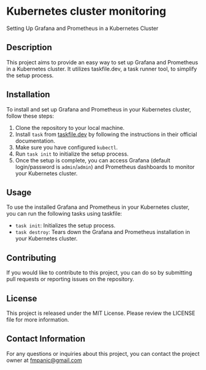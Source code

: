 # Kubernetes cluster monitoring

Setting Up Grafana and Prometheus in a Kubernetes Cluster

## Description

This project aims to provide an easy way to set up Grafana and Prometheus in a Kubernetes cluster. It utilizes taskfile.dev, a task runner tool, to simplify the setup process.

## Installation

To install and set up Grafana and Prometheus in your Kubernetes cluster, follow these steps:

1. Clone the repository to your local machine.
2. Install `task` from [taskfile.dev](https://taskfile.dev/installation/) by following the instructions in their official documentation.
3. Make sure you have configured `kubectl`.
4. Run `task init` to initialize the setup process.
5. Once the setup is complete, you can access Grafana (default login/password is `admin`/`admin`) and Prometheus dashboards to monitor your Kubernetes cluster.

## Usage

To use the installed Grafana and Prometheus in your Kubernetes cluster, you can run the following tasks using taskfile:

- `task init`: Initializes the setup process.
- `task destroy`: Tears down the Grafana and Prometheus installation in your Kubernetes cluster.

## Contributing

If you would like to contribute to this project, you can do so by submitting pull requests or reporting issues on the repository.

## License

This project is released under the MIT License. Please review the LICENSE file for more information.

## Contact Information

For any questions or inquiries about this project, you can contact the project owner at fmpanic@gmail.com
